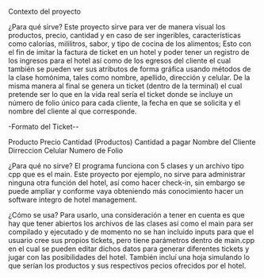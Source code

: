Contexto del proyecto

¿Para qué sirve? 
Este proyecto sirve para ver de manera visual los productos, precio, cantidad y en caso de ser ingeribles,
características como calorías, mililitros, sabor, y tipo de cocina de los alimentos; Esto con el fin de imitar
la factura de ticket en un hotel y poder tener un registro de los ingresos para el hotel así como de los egresos
del cliente el cual también se pueden ver sus atributos de forma gráfica usando métodos de la clase homónima, 
tales como nombre, apellido, dirección y celular. De la misma manera  al final se genera un ticket (dentro de 
la terminal) el cual pretende ser lo que en la vida real sería el ticket donde se incluye un número de folio
único para cada cliente, la fecha en que se solicita y el nombre del cliente al que corresponde.

-Formato del Ticket--

Producto
Precio
Cantidad (Productos)
Cantidad a pagar
Nombre del Cliente
Dirreccion
Celular
Numero de Folio

¿Para qué no sirve?
El programa funciona con 5 clases y un archivo tipo cpp que es el main.
Este proyecto por ejemplo, no sirve para administrar ninguna otra función del hotel, así como hacer check-in,
sin embargo se puede ampliar y conforme vaya obteniendo más conocimiento hacer un software integro de hotel
management. 

¿Cómo se usa? 
Para usarlo, una consideración a tener en cuenta es que hay que tener abiertos los archivos de las clases así
como el main para ser compilado y ejecutado y de momento no se han incluido inputs para que el usuario cree sus
propios tickets, pero tiene parámetros dentro de main.cpp en el cual se pueden editar dichos datos para generar
diferentes tickets y jugar con las posibilidades del hotel. También incluí una hoja simulando lo que serían los
productos y sus respectivos pecios ofrecidos por el hotel.



